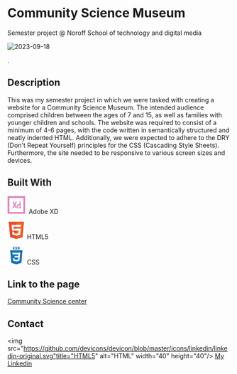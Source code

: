 <h1>Community Science Museum</h1>
<p>Semester project @ Noroff School of technology and digital media</p>

![2023-09-18](https://github.com/Ulvounth/Semester-project/assets/98667510/f53eb2b4-c0d8-48af-844c-cc98d34ffa0e)


.

## Description

This was my semester project in which we were tasked with creating a website for a Community Science Museum. The intended audience comprised children between the ages of 7 and 15, as well as families with younger children and schools. The website was required to consist of a minimum of 4-6 pages, with the code written in semantically structured and neatly indented HTML. Additionally, we were expected to adhere to the DRY (Don't Repeat Yourself) principles for the CSS (Cascading Style Sheets). Furthermore, the site needed to be responsive to various screen sizes and devices.

## Built With

<img src="https://github.com/devicons/devicon/blob/master/icons/xd/xd-line.svg" title="XD" alt="XD" width="40" height="40"/>&nbsp;  Adobe XD 

<img src="https://github.com/devicons/devicon/blob/master/icons/html5/html5-original.svg" title="HTML5" alt="HTML" width="40" height="40"/>  HTML5

<img src="https://github.com/devicons/devicon/blob/master/icons/css3/css3-plain-wordmark.svg"  title="CSS3" alt="CSS" width="40" height="40"/>  CSS


## Link to the page

[Community Science center](https://shiny-crisp-dfc85a.netlify.app/)


## Contact

<img src="https://github.com/devicons/devicon/blob/master/icons/linkedin/linkedin-original.svg"title="HTML5" alt="HTML" width="40" height="40"/>&nbsp;[My Linkedin](https://www.linkedin.com/in/andreas-ulvund-98066376/)

